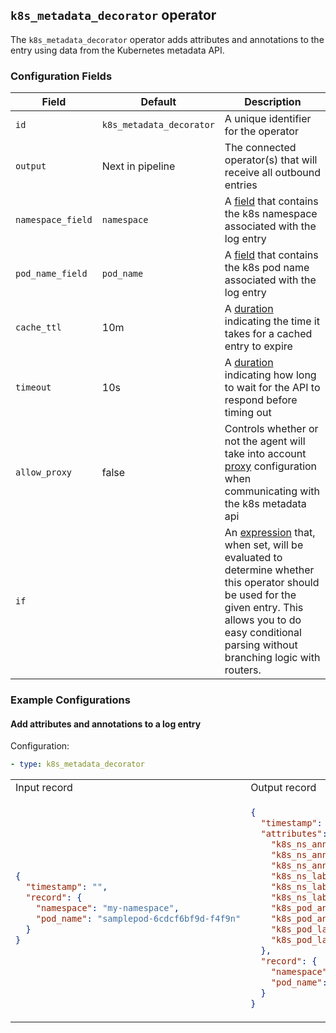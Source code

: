 ## `k8s_metadata_decorator` operator

The `k8s_metadata_decorator` operator adds attributes and annotations to the entry using data from the Kubernetes metadata API.

### Configuration Fields

| Field             | Default                  | Description                                                                                                                                                                                                                              |
| ---               | ---                      | ---                                                                                                                                                                                                                                      |
| `id`              | `k8s_metadata_decorator` | A unique identifier for the operator                                                                                                                                                                                                     |
| `output`          | Next in pipeline         | The connected operator(s) that will receive all outbound entries                                                                                                                                                                         |
| `namespace_field` | `namespace`              | A [field](/docs/types/field.md) that contains the k8s namespace associated with the log entry                                                                                                                                            |
| `pod_name_field`  | `pod_name`               | A [field](/docs/types/field.md) that contains the k8s pod name associated with the log entry                                                                                                                                             |
| `cache_ttl`       | 10m                      | A [duration](/docs/types/duration.md) indicating the time it takes for a cached entry to expire                                                                                                                                          |
| `timeout`         | 10s                      | A [duration](/docs/types/duration.md) indicating how long to wait for the API to respond before timing out                                                                                                                               |
| `allow_proxy`     | false                    | Controls whether or not the agent will take into account [proxy](https://github.com/observIQ/stanza/blob/master/docs/proxy.md) configuration when communicating with the k8s metadata api |
| `if`              |                          | An [expression](/docs/types/expression.md) that, when set, will be evaluated to determine whether this operator should be used for the given entry. This allows you to do easy conditional parsing without branching logic with routers. |

### Example Configurations


#### Add attributes and annotations to a log entry

Configuration:
```yaml
- type: k8s_metadata_decorator
```

<table>
<tr><td> Input record </td> <td> Output record </td></tr>
<tr>
<td>

```json
{
  "timestamp": "",
  "record": {
    "namespace": "my-namespace",
    "pod_name": "samplepod-6cdcf6bf9d-f4f9n"
  }
}
```

</td>
<td>

```json
{
  "timestamp": "",
  "attributes": {
    "k8s_ns_annotation/addonmanager.kubernetes.io/mode": "Reconcile",
    "k8s_ns_annotation/control-plane": "true",
    "k8s_ns_annotation/kubernetes.io/cluster-service": "true",
    "k8s_ns_label/addonmanager.kubernetes.io/mode": "Reconcile",
    "k8s_ns_label/control-plane": "true",
    "k8s_ns_label/kubernetes.io/cluster-service": "true",
    "k8s_pod_annotation/k8s-app": "dashboard-metrics-scraper",
    "k8s_pod_annotation/pod-template-hash": "5f44bbb8b5",
    "k8s_pod_label/k8s-app": "dashboard-metrics-scraper",
    "k8s_pod_label/pod-template-hash": "5f44bbb8b5"
  },
  "record": {
    "namespace": "my-namespace",
    "pod_name": "samplepod-6cdcf6bf9d-f4f9n"
  }
}
```

</td>
</tr>
</table>
